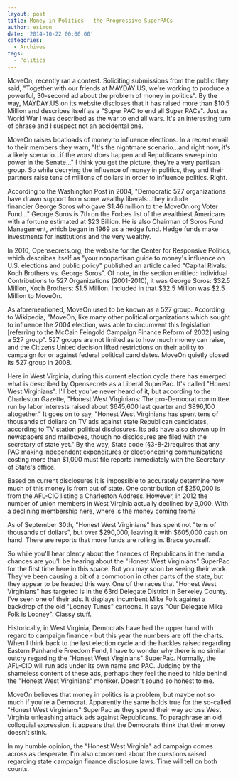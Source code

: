 ```yaml
---
layout: post
title: Money in Politics - the Progressive SuperPACs
author: esimon
date: '2014-10-22 00:00:00'
categories:
  - Archives
tags:
  - Politics
---
```

MoveOn, recently ran a contest. Soliciting submissions from the public they said, "Together with our friends at MAYDAY.US, we're working to produce a powerful, 30-second ad about the problem of money in politics". By the way, MAYDAY.US on its website discloses that it has raised more than $10.5 Million and describes itself as a "Super PAC to end all Super PACs". Just as World War I was described as the war to end all wars. It's an interesting turn of phrase and I suspect not an accidental one. 

MoveOn raises boatloads of money to influence elections. In a recent email to their members they warn, "It's the nightmare scenario...and right now, it's a likely scenario...if the worst does happen and Republicans sweep into power in the Senate..." I think you get the picture, they're a very partisan group. So while decrying the influence of money in politics, they and their partners raise tens of millions of dollars in order to influence politics. Right. 

According to the Washington Post in 2004, "Democratic 527 organizations have drawn support from some wealthy liberals...they include financier George Soros who gave $1.46 million to the MoveOn.org Voter Fund..." George Soros is 7th on the Forbes list of the wealthiest Americans with a fortune estimated at $23 Billion. He is also Chairman of Soros Fund Management, which began in 1969 as a hedge fund. Hedge funds make investments for institutions and the very wealthy. 

In 2010, Opensecrets.org, the website for the Center for Responsive Politics, which describes itself as "your nonpartisan guide to money's influence on U.S. elections and public policy" published an article called "Capital Rivals: Koch Brothers vs. George Soros". Of note, in the section entitled: Individual Contributions to 527 Organizations (2001-2010), it was George Soros: $32.5 Million, Koch Brothers: $1.5 Million. Included in that $32.5 Million was $2.5 Million to MoveOn. 

As aforementioned, MoveOn used to be known as a 527 group. According to Wikipedia, "MoveOn, like many other political organizations which sought to influence the 2004 election, was able to circumvent this legislation [referring to the McCain Feingold Campaign Finance Reform of 2002] using a 527 group". 527 groups are not limited as to how much money can raise, and the Citizens United decision lifted restrictions on their ability to campaign for or against federal political candidates. MoveOn quietly closed its 527 group in 2008.

Here in West Virginia, during this current election cycle there has emerged what is described by Opensecrets as a Liberal SuperPac. It's called "Honest West Virginians". I'll bet you've never heard of it, but according to the Charleston Gazette, "Honest West Virginians: The pro-Democrat committee run by labor interests raised about $645,600 last quarter and $896,100 altogether." It goes on to say, "Honest West Virginians has spent tens of thousands of dollars on TV ads against state Republican candidates, according to TV station political disclosures. Its ads have also shown up in newspapers and mailboxes, though no disclosures are filed with the secretary of state yet." By the way, State code (§3-8-2)requires that any PAC making independent expenditures or electioneering communications costing more than $1,000 must file reports immediately with the Secretary of State's office. 

Based on current disclosures it is impossible to accurately determine how much of this money is from out of state. One contribution of $250,000 is from the AFL-CIO listing a Charleston Address. However, in 2012 the number of union members in West Virginia actually declined by 9,000. With a declining membership here, where is the money coming from?

As of September 30th, "Honest West Virginians" has spent not "tens of thousands of dollars", but over $290,000, leaving it with $605,000 cash on hand. There are reports that more funds are rolling in. Brace yourself. 

So while you'll hear plenty about the finances of Republicans in the media, chances are you'll be hearing about the "Honest West Virginians" SuperPac for the first time here in this space. But you may soon be seeing their work. They've been causing a bit of a commotion in other parts of the state, but they appear to be headed this way. One of the races that "Honest West Virginians" has targeted is in the 63rd Delegate District in Berkeley County. I've seen one of their ads. It displays incumbent Mike Folk against a backdrop of the old "Looney Tunes" cartoons. It says "Our Delegate Mike Folk is Looney". Classy stuff. 

Historically, in West Virginia, Democrats have had the upper hand with regard to campaign finance - but this year the numbers are off the charts. When I think back to the last election cycle and the hackles raised regarding Eastern Panhandle Freedom Fund, I have to wonder why there is no similar outcry regarding the "Honest West Virginians" SuperPac. Normally, the AFL-CIO will run ads under its own name and PAC. Judging by the shameless content of these ads, perhaps they feel the need to hide behind the "Honest West Virginians" moniker. Doesn't sound so honest to me. 

MoveOn believes that money in politics is a problem, but maybe not so much if you're a Democrat. Apparently the same holds true for the so-called "Honest West Virginians" SuperPac as they spend their way across West Virginia unleashing attack ads against Republicans. To paraphrase an old colloquial expression, it appears that the Democrats think that their money doesn't stink.

In my humble opinion, the "Honest West Virginia" ad campaign comes across as desperate. I'm also concerned about the questions raised regarding state campaign finance disclosure laws. Time will tell on both counts. 


